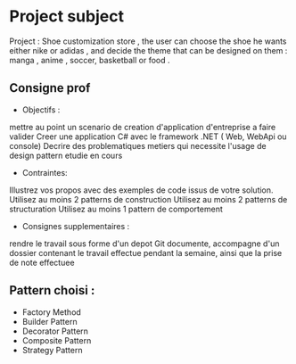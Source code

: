 # Project subject 

Project : Shoe customization store , the user can choose the shoe he wants either nike or adidas , and decide the theme that can be designed on them : manga , anime , soccer, basketball or food . 

## Consigne prof 

- Objectifs : 
 
mettre au point un scenario de creation d'application d'entreprise a faire valider 
Creer une application C# avec le framework .NET ( Web, WebApi ou console)
Decrire des problematiques metiers qui necessite l'usage de design pattern etudie en cours

- Contraintes: 
 
Illustrez vos propos avec des exemples de code issus de votre solution.
Utilisez au moins 2 patterns de construction
Utilisez au moins 2 patterns de structuration
Utilisez au moins 1 pattern de comportement

- Consignes supplementaires : 
 
rendre le travail sous forme d'un depot Git documente, accompagne d'un dossier contenant le travail effectue pendant la semaine, ainsi que la prise de note effectuee

## Pattern choisi :
- Factory Method 
- Builder Pattern
- Decorator Pattern
- Composite Pattern 
- Strategy Pattern
